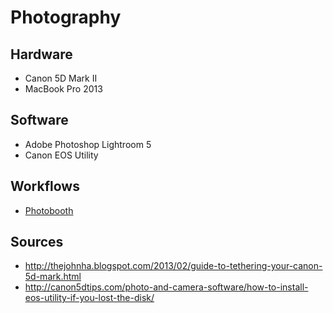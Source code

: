 # Photography

Hardware
---
- Canon 5D Mark II
- MacBook Pro 2013

Software
---
- Adobe Photoshop Lightroom 5
- Canon EOS Utility

Workflows
---
- [Photobooth](/photobooth)

Sources
---
- http://thejohnha.blogspot.com/2013/02/guide-to-tethering-your-canon-5d-mark.html
- http://canon5dtips.com/photo-and-camera-software/how-to-install-eos-utility-if-you-lost-the-disk/
